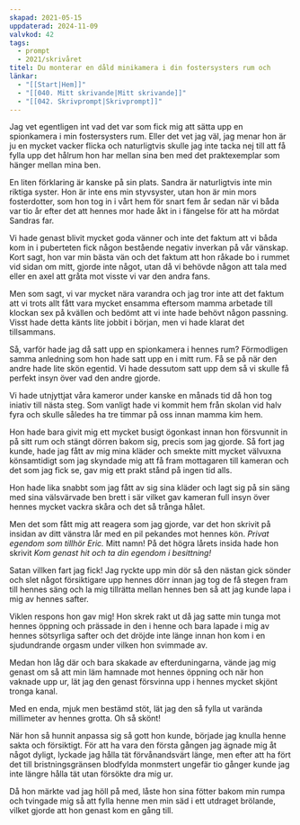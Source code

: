```yaml
---
skapad: 2021-05-15
uppdaterad: 2024-11-09
valvkod: 42
tags:
  - prompt
  - 2021/skrivåret
titel: Du monterar en dåld minikamera i din fostersysters rum och
länkar:
  - "[[Start|Hem]]"
  - "[[040. Mitt skrivande|Mitt skrivande]]"
  - "[[042. Skrivprompt|Skrivprompt]]"
---
```

Jag vet egentligen int vad det var som fick mig att sätta upp en spionkamera i min fostersysters rum. Eller det vet jag väl, jag menar hon är ju en mycket vacker flicka och naturligtvis skulle jag inte tacka nej till att få fylla upp det hålrum hon har mellan sina ben med det praktexemplar som hänger mellan mina ben.

En liten förklaring är kanske på sin plats. Sandra är naturligtvis inte min riktiga syster. Hon är inte ens min styvsyster, utan hon är min mors fosterdotter, som hon tog in i vårt hem för snart fem år sedan när vi båda var tio år efter det att hennes mor hade åkt in i fängelse för att ha mördat Sandras far.

Vi hade genast blivit mycket goda vänner och inte det faktum att vi båda kom in i puberteten fick någon bestående negativ inverkan på vår vänskap. Kort sagt, hon var min bästa vän och det faktum att hon råkade bo i rummet vid sidan om mitt, gjorde inte något, utan då vi behövde någon att tala med eller en axel att gråta mot visste vi var den andra fans.

Men som sagt, vi var mycket nära varandra och jag tror inte att det faktum att vi trots allt fått vara mycket ensamma eftersom mamma arbetade till klockan sex på kvällen och bedömt att vi inte hade behövt någon passning. Visst hade detta känts lite jobbit i början, men vi hade klarat det tillsammans.

Så, varför hade jag då satt upp en spionkamera i hennes rum? Förmodligen samma anledning som hon hade satt upp en i mitt rum. Få se på när den andre hade lite skön egentid. Vi hade dessutom satt upp dem så vi skulle få perfekt insyn över vad den andre gjorde.

Vi hade utnjyttjat våra kameror under kanske en månads tid då hon tog iniativ till nästa steg. Som vanligt hade vi kommit hem från skolan vid halv fyra och skulle således ha tre timmar på oss innan mamma kim hem.

Hon hade bara givit mig ett mycket busigt ögonkast innan hon försvunnit in på sitt rum och stängt dörren bakom sig, precis som jag gjorde. Så fort jag kunde, hade jag fått av mig mina kläder och smekte mitt mycket välvuxna könsamtidigt som jag skyndade mig att få fram mottagaren till kameran och det som jag fick se, gav mig ett prakt stånd på ingen tid alls.

Hon hade lika snabbt som jag fått av sig sina kläder och lagt sig på sin säng med sina välsvärvade ben brett i sär vilket gav kameran full insyn över hennes mycket vackra skåra och det så trånga hålet.

Men det som fått mig att reagera som jag gjorde, var det hon skrivit på insidan av ditt vänstra lår med en pil pekandes mot hennes kön. *Privat egendom som tillhör Eric.* Mitt namn! På det högra lårets insida hade hon skrivit *Kom genast hit och ta din egendom i besittning!*

Satan villken fart jag fick! Jag ryckte upp min dör så den nästan gick sönder och slet något försiktigare upp hennes dörr innan jag tog de få stegen fram till hennes säng och la mig tillrätta mellan hennes ben så att jag kunde lapa i mig av hennes safter.

Viklen respons hon gav mig! Hon skrek rakt ut då jag satte min tunga mot hennes öppning och prässade in den i henne och bara lapade i mig av hennes sötsyrliga safter och det dröjde inte länge innan hon kom i en sjudundrande orgasm under vilken hon svimmade av. 

Medan hon låg där och bara skakade av efterduningarna, vände jag mig genast om så att min läm hamnade mot hennes öppning och när hon vaknade upp ur, lät jag den genast försvinna upp i hennes mycket skjönt tronga kanal. 

Med en enda, mjuk men bestämd stöt, lät jag den så fylla ut varända millimeter av hennes grotta. Oh så skönt!

När hon så hunnit anpassa sig så gott hon kunde, började jag knulla henne sakta och försiktigt. För att ha vara den första gången jag ägnade mig åt något dyligt, lyckade jag hålla tät förvånandsvärt länge, men efter att ha fört det till bristningsgränsen blodfylda monmstert ungefär tio gånger kunde jag inte längre hålla tät utan försökte dra mig ur.

Då hon märkte vad jag höll på med, låste hon sina fötter bakom min rumpa och tvingade mig så att fylla henne men min säd i ett utdraget brölande, vilket gjorde att hon genast kom en gång till.

